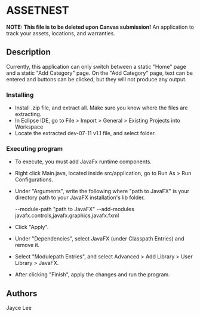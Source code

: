 # ASSETNEST

**NOTE: This file is to be deleted upon Canvas submission!** An application to track your assets, locations, and warranties.

## Description

Currently, this application can only switch between a static "Home" page and a static "Add Category" page. On the "Add Category" page, text can be entered and buttons can be clicked, but they will not produce any output.


### Installing

* Install .zip file, and extract all. Make sure you know where the files are extracting.
* In Eclipse IDE, go to File > Import > General > Existing Projects into Workspace
* Locate the extracted dev-07-11 v1.1 file, and select folder.

### Executing program

* To execute, you must add JavaFx runtime components.
* Right click Main.java, located inside src/application, go to Run As > Run Configurations.
* Under "Arguments", write the following where "path to JavaFX" is your directory path to your JavaFX installation's lib folder.

    --module-path "path to JavaFX" --add-modules javafx.controls,javafx.graphics,javafx.fxml

* Click "Apply".
* Under "Dependencies", select JavaFX (under Classpath Entries) and remove it.
* Select "Modulepath Entries", and select Advanced > Add Library > User Library > JavaFX.
* After clicking "Finish", apply the changes and run the program.

## Authors

Jayce Lee